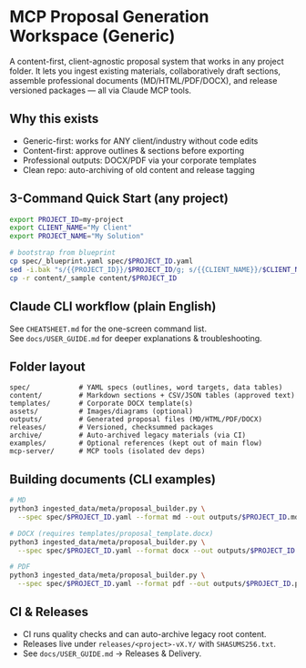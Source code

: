 # MCP Proposal Generation Workspace (Generic)

A content-first, client-agnostic proposal system that works in any project folder. It lets you ingest existing materials, collaboratively draft sections, assemble professional documents (MD/HTML/PDF/DOCX), and release versioned packages — all via Claude MCP tools.

## Why this exists
- Generic-first: works for ANY client/industry without code edits
- Content-first: approve outlines & sections before exporting
- Professional outputs: DOCX/PDF via your corporate templates
- Clean repo: auto-archiving of old content and release tagging

## 3-Command Quick Start (any project)
```bash
export PROJECT_ID=my-project
export CLIENT_NAME="My Client"
export PROJECT_NAME="My Solution"

# bootstrap from blueprint
cp spec/_blueprint.yaml spec/$PROJECT_ID.yaml
sed -i.bak "s/{{PROJECT_ID}}/$PROJECT_ID/g; s/{{CLIENT_NAME}}/$CLIENT_NAME/g; s/{{PROJECT_NAME}}/$PROJECT_NAME/g" spec/$PROJECT_ID.yaml
cp -r content/_sample content/$PROJECT_ID
```

## Claude CLI workflow (plain English)

See `CHEATSHEET.md` for the one-screen command list.  
See `docs/USER_GUIDE.md` for deeper explanations & troubleshooting.

## Folder layout

```
spec/            # YAML specs (outlines, word targets, data tables)
content/         # Markdown sections + CSV/JSON tables (approved text)
templates/       # Corporate DOCX template(s)
assets/          # Images/diagrams (optional)
outputs/         # Generated proposal files (MD/HTML/PDF/DOCX)
releases/        # Versioned, checksummed packages
archive/         # Auto-archived legacy materials (via CI)
examples/        # Optional references (kept out of main flow)
mcp-server/      # MCP tools (isolated dev deps)
```

## Building documents (CLI examples)

```bash
# MD
python3 ingested_data/meta/proposal_builder.py \
  --spec spec/$PROJECT_ID.yaml --format md --out outputs/$PROJECT_ID.md

# DOCX (requires templates/proposal_template.docx)
python3 ingested_data/meta/proposal_builder.py \
  --spec spec/$PROJECT_ID.yaml --format docx --out outputs/$PROJECT_ID.docx

# PDF
python3 ingested_data/meta/proposal_builder.py \
  --spec spec/$PROJECT_ID.yaml --format pdf --out outputs/$PROJECT_ID.pdf
```

## CI & Releases
- CI runs quality checks and can auto-archive legacy root content.
- Releases live under `releases/<project>-vX.Y/` with `SHASUMS256.txt`.
- See `docs/USER_GUIDE.md` → Releases & Delivery.